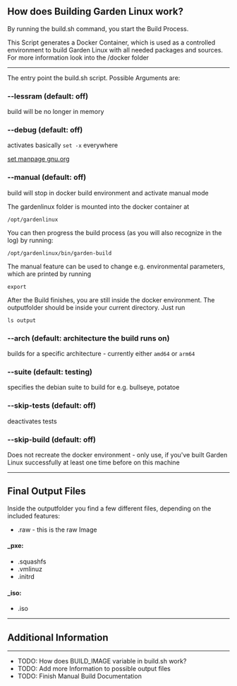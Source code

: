 ## How does Building Garden Linux work?

By running the build.sh command, you start the Build Process.

This Script generates a Docker Container, which is used as a controlled environment to build Garden Linux with all needed packages and sources. For more information look into the /docker folder


---


The entry point the build.sh script. Possible Arguments are:

### --lessram (default: off)

build will be no longer in memory

### --debug (default: off)

activates basically `set -x` everywhere 

[set manpage gnu.org](https://www.gnu.org/software/bash/manual/html_node/The-Set-Builtin.html)

### --manual (default: off)

build will stop in docker build environment and activate manual mode


The gardenlinux folder is mounted into the docker container at
 

	/opt/gardenlinux
 

You can then progress the build process (as you will also recognize in the log) by running:

	/opt/gardenlinux/bin/garden-build


The manual feature can be used to change e.g. environmental parameters, which are printed by running 

	export

After the Build finishes, you are still inside the docker environment. The outputfolder should be inside your current directory. Just run

	ls output

### --arch  (default: architecture the build runs on)

builds for a specific architecture - currently either `amd64` or `arm64`

### --suite (default: testing)

specifies the debian suite to build for e.g. bullseye, potatoe

### --skip-tests (default: off)

deactivates tests

### --skip-build (default: off)
	
Does not recreate the docker environment - only use, if you've built Garden Linux successfully at least one time before on this machine

---
	
## Final Output Files

Inside the outputfolder you find a few different files, depending on the included features:

- .raw - this is the raw Image

#### _pxe:

- .squashfs
- .vmlinuz
- .initrd

#### _iso:

- .iso

---

## Additional Information

---

- TODO: How does BUILD_IMAGE variable in build.sh work?
- TODO: Add more Information to possible output files
- TODO: Finish Manual Build Documentation
